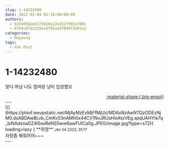 ```yaml
---
slug: 1-14232480
date: 2022-01-04 01:16:04+09:00
authors:
  - 6319d5bee5373810a22ed227992af00c
  - 67b4c6fb2220ac6705aa97046f3503a1
categories:
  - Hayoung
tags:
  - Fan Post
---
```


# 1-14232480

<div class="post-container" markdown="1">
<div class="content-container md-sidebar__scrollwrap" markdown="1">

맞다 하냥 나도 멈머랑 냥이 입양했오

</div>
</div>

<div style="text-align: right;" markdown="1">
<a href="https://weverse.io/fromis9/fanpost/1-14232480" style="text-align: right;">:material-share:{.big-emoji}</a>
</div>
---

<div class="comments-container md-sidebar__scrollwrap" markdown="1">
<div class="comment" markdown="1">
<div class='id-container' markdown="1">
![](https://phinf.wevpstatic.net/MjAyMzExMjFfMjUz/MDAxNzAwNTQzODEzNjM0.dsABDAwBLvb_CmKv53nAMh0x44CV1NvJRUsHloAtzVEg.spqUAHYle7q_biNAdzoaGZ4l5soReNS5ww6awFUlCa0g.JPEG/image.jpg?type=s72){ loading=lazy }
**<span class="artist">하영</span>** <small>Jan 04 2022, 01:17</small><br>
</div>
<div class='comment-body' markdown="1">
자랑좀 해줘어어~~~
</div>
</div>
</div>
---
